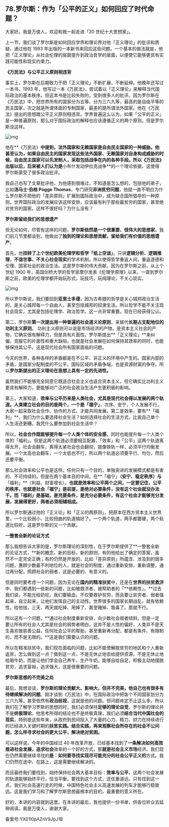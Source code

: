 ## 78.罗尔斯：作为「公平的正义」如何回应了时代命题？
大家好。我是万俊人，欢迎和我一起走进「20 世纪十大思想家」。


上一节，我们谈了罗尔斯是如何回应学界和理论界对他「正义理论」的批评和质疑，通过他在 1993 年出版的一本新书来回应这些问题。一个基本的做法就是，他把「正义理论」从社会伦理的层面提升到政治哲学的层面，以便使它能够更具有实践可能性和现实约束力。


**《万民法》与公平正义原则相违背**


事实上，罗尔斯在后期致力于把「正义理论」不断扩展，不断延伸。他晚年还写过一本书，1993 年，他写过一本《万民法》，尝试着以「正义理论」来解释当代国际政治的基本秩序。但这本书是比较失败的，受到很多人的批评。因为罗尔斯在《万民法》中，把世界所有的国家分为五等，分为三六九等，最高的是自由平等的民主国家，次之就是所谓体面的专制国家，最差的是所谓法外国家。他在《万民法》提出的思想跟公平正义原则相违背。学界普遍这么认为，如果「公平的正义」是一种普遍原则，那么对于国际政治的解释也应该遵循正义的两个原则，但是罗尔斯没这样。


![img](https://pic2.zhimg.com/v2-62670b281417a3d74ecf61a9fd66f245.webp)

他在**《万民法》**中提到，法外国家和无赖国家是自由民主国家的一种威胁。他甚至认为，如果自由民主的国家发现这些法外国家、无赖国家对自身构成威胁的时候，自由民主国家可以先发制人，采取包括战争在内的各种手段。所以《万民法》出版以后，后来被人们认为是**小布什发动伊拉克战争**的一个理论依据，这使得罗尔斯蒙受了很多政治批评。


我自己也写了文章批评他，为他感到很难过，不知道是怎么想的，包括他的弟子，比如**汤马士·伯格 Pogge Thomas**，专门研究**非洲贫穷问题**，他就一直不明白为什么罗尔斯不把他的「差异原则」扩展到国际政治中，成为联合国所倡导的一种原则。世界国际政治的发展应该这样安排，应该最有利于那些最贫穷的国家，甚至绝对贫穷的国家。这样不很好吗？为什么没有？


**罗尔斯留给我们的思想遗产**


但无论如何，尽管有这样的问题，**罗尔斯依然是一个很重要、很伟大的思想家**。我们前几节里都谈到，他做出了**独到的理论和思想贡献，留给我们有价值的思想遗产**。


首先，他**扭转了上个世纪欧美伦理学和哲学「纸上空谈」**，只讲**逻辑分析、逻辑推理**，**不谙世事、不关心社会现实**的学术机制，所以使得哲学重返人间，重返道德和伦理、国家社会的政治生活。这是罗尔斯的伟大贡献，因为在罗尔斯之前，从上个世纪 1900 年，英国剑桥大学的哲学家摩尔发表《伦理学原理》以来，一直到罗尔斯之前，欧美的伦理学都开始玩形式，玩技巧，玩纯理论，不关心现实。


![img](https://pic1.zhimg.com/v2-c00a049a452f3ccdda7015963670d8af.webp)

所以罗尔斯说，我们要回到**亚里士多德**，因为古希腊的哲学是关心城邦政治生活的，是关心城邦每一个自由人，甚至包括城邦的奴隶生活。所以哲学不能不关注现社会现实，尤其是包括伦理学、政治哲学。这一点非常重要。现在已经获得公认。


第二，罗尔斯**第一次提出用一种普遍的社会道义论原则**，来替代**长期占支配地位的功利主义原则**。 功利主义原则可以说是市场经济的产物，是资本主义社会的产物，它确实很有解释力，但是具有片面性。罗尔斯提出**「正义理论」**来纠偏，克服它的片面性和重大缺陷，也就是社会发展在如何保持其效率的同时，也能够保持其公平。这是现代社会所有国家面临的问题。


今天的世界，各种各样的矛盾都是在不公平、非正义的环境中产生的。国家内部的矛盾，是国家分配制度的不公平。国际区域的矛盾争端，也是资源财富的争夺。所以**罗尔斯提出的正义理论在思想上具有一定的先进性。**


虽然我们不能够完全同意它既适合社会主义也适合资本主义，但它确实比功利主义更具有解释力，更能够对广泛的社会政治生活产生更积极的影响。


第三，大家知道，**效率与公平历来是人类社会，尤其是现代社会得以发展的两个轨道。**人类建立社会的目的是两个，一个是**「福宁」**，次序、安宁，个人发展不行，大家一起采取社会合作、协作的方式，才能共同发展。第二是效率，要有**「福利」**，我们为什么要选择社会生活？如何选择社会的生活方式，比我自己单个人生活还更糟，我凭什么要参加到社会生活中？


所以，**社会合作既能够提升每一个人类个体的安全感**，同时也能提升每一个人类个体的「福利」。但是这两个轨道必须要相互配置，「效率」和「公平」这两个轨道离得太开，社会会翻车，离得太紧社会也会翻彻，就像铁轨一样，必须平行均衡发展。一个太高也会翻车，一个太低也不行，所以两个轨道必须要平行、均匀，然后还要平衡。


那么社会效率和公平也是这样。任何只有一个目的，单独突进的发展模式都是有害的、不可持续的。但是在两个基本目的中间，在**「福宁」**（安宁、稳定秩序）与**「福利」**（利益、财富增长），**也就是效率和公平两个之间，一定要记住，公平的秩序，也就是社会「福宁」是前提，是绝对必要条件，没有这个社会就没办法干。而「福利」是基础，是充要条件，是充分必要条件，有这个社会才能够充分发展，发展得更好，两者必须相辅相成。**


所以罗尔斯通过他的「正义论」和「正义的两原则」，把原本在西方资本主义世界里，一个比较弱小、比较扭曲的轨道搞好了。一个两个轨道，两手都要硬，两个轨道比较好。这是罗尔斯的又一个贡献。


**一整套全新的论证方式**


那么我想告诉大家的是，罗尔斯理论的深刻性，在于罗尔斯提供了**一整套全新的论证方式，**新的概念，新的目标，新的原则，有的他给出了确定的答案，虽然不一定完全正确；有的仍然是开放的，比如「差异原则」所蕴含、涉及到的很多问题，惠顾少数最不利地位的人，就是社会的制度，通过重新安排，重新调整，通过再分配，照顾社会的弱者，这是必要的、有意义的。


但是同时要考虑一个问题，因为无论在**国内的精准扶贫**中，还是在**世界的扶贫救济**中，我们都遇到一些新的问题，比如被救济者、被帮助者的「**依赖性」。**过去我们说，不能光给奶吃，我们要输血，不仅要救护贫穷，而且要让贫穷者、弱者强起来，自立起来，让他们发挥自己的主动性。世界很多的国家长期战乱，就有依赖性。给他钱，三天、两天就吃掉、用掉了，甚至赌掉、吸毒了。那就不行。


所以这有一个问题，**通过社会制度重新安排，向少数社会弱者倾斜，但是一定要让所有的社会人尤其是社会的弱势者明白，这并不是人性的偏好，人类并不是天生喜欢做慈善公益，任何社会公平的帮助，甚至重新再分配，都是有条件、有限制的，而不是无限的。**这是我们需要认识的问题。


所以在精准扶贫中，我们现在面临的问题，比如不能使解脱贫穷的地区和个人重新返贫，怎么做到这一点？做到这一点，不是无休止地去给提供资源，不是无休止地给喝牛奶，而是让他们学会自己养牛、生产牛奶，能够自给自足，积极主动地摆脱贫穷，追求富裕，追求强大，这是很重要的问题。


**罗尔斯思想的不完美之处**


最后，我想谈谈，**罗尔斯的理论贡献大、影响大，但并不完美，他自己也有很多有待继续解决的问题**。刚才谈到《万民法》中，在国际政治中把各个不同国家划分为三六九等，甚至依然有**政治歧视**，这就是他的问题。但问题肯定不止这么多。所以我们在了解学习罗斯的思想同时，我们必须保持**足够的理论自觉**，罗尔斯的理论并不是**终极理论**，他思考所得的结论也不是终极真理，我们必须**结合当代中国社会的现实**，特别是这些年来，从政府到民间投入了大量的心力、精力、财力在持续进行的已经进入关键时期的**扶贫实践。**结合实践，再来**观察社会所存在的社会不公问题，怎么样寻求社会的更大公平，解决绝对贫困。**


可以这样说，今年的中国经过 40 年改革开放，已经基本找到了**一条解决如何高效推进社会发展，追求社会**效率的一个好的方式，那**就是社会主义市场**经济。我们现在仍然需要继续寻找的**是：如何要寻找实现尽可能充分的社会公平正义的**方式。我们仍然在途中、在路上，这是需要继续解决的。


而且最终我们要找到，始终保持社会两大基本目标：**效率与公平**，这两个社会发展的轨道能够始终平行，恰当平衡，要找到这个方式，还任重道远。只有找到这一点，我们社会高速行走的时候，中国特色社会主义高速发展的列车才能够行稳致远。这是我们学习和了解罗尔斯思想最根本的目的，最重要的意义所在。


好的，本讲的内容就到这里。在本讲的最后，我也提供一份书单，供各位听众去延伸阅读。我是万俊人，谢谢大家。


备案号:YX01l0pAZnV9JpJ1B

